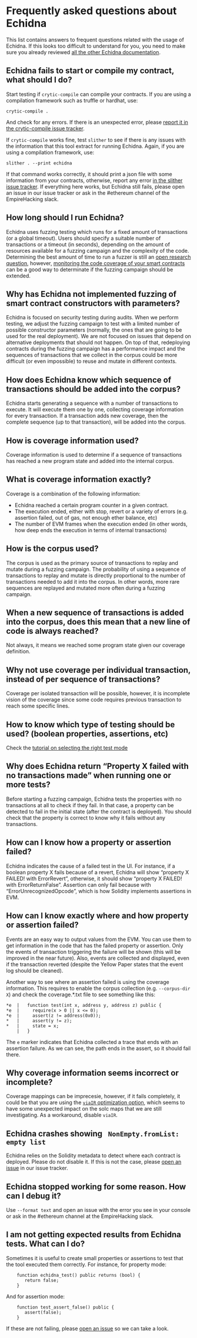 # Frequently asked questions about Echidna

This list contains answers to frequent questions related with the usage of Echidna. If this looks too difficult to understand for you, you need to make sure you already reviewed [all the other Echidna documentation](./README.md). 

## Echidna fails to start or compile my contract, what should I do?

Start testing if `crytic-compile` can compile your contracts. If you are using a compilation framework such as truffle or hardhat, use:

`crytic-compile .`

And check for any errors. If there is an unexpected error, please [report it in the crytic-compile issue tracker](https://github.com/crytic/crytic-compile/issues).

If `crytic-compile` works fine, test `slither` to see if there is any issues with the information that this tool extract for running Echidna. Again, if you are using a compilation framework, use:

`slither . --print echidna`

If that command works correctly, it should print a json file with some information from your contracts, otherwise, report any error [in the slither issue tracker](https://github.com/crytic/slither/issues). 
If everything here works, but Echidna still fails, please open an issue in our issue tracker or ask in the #ethereum channel of the EmpireHacking slack.

## How long should I run Echidna?

Echidna uses fuzzing testing which runs for a fixed amount of transactions (or a global timeout). 
Users should specify a suitable number of transactions or a timeout (in seconds), depending on the amount of resources available for a fuzzing campaign 
and the complexity of the code.  Determining the best amount of time to run a fuzzer is still an [open research question](https://blog.trailofbits.com/2021/03/23/a-year-in-the-life-of-a-compiler-fuzzing-campaign/), however, [monitoring the code coverage of your smart contracts](./advanced/collecting-a-corpus.md) can be a good way to determinate if the fuzzing campaign should be extended.

## Why has Echidna not implemented fuzzing of smart contract constructors with parameters?

Echidna is focused on security testing during audits. When we perform testing, we adjust the fuzzing campaign to test with a limited number of possible constructor parameters (normally, the ones that are going to be used for the real deployment). We are not focused on issues that depend on alternative deployments that should not happen. On top of that, redeploying contracts during the fuzzing campaign has a performance impact and the sequences of transactions that we collect in the corpus could be more difficult (or even impossible) to reuse and mutate in different contexts. 

## How does Echidna know which sequence of transactions should be added into the corpus?

Echidna starts generating a sequence with a number of transactions to execute. It will execute them one by one, collecting coverage information for every transaction. If a transaction adds new coverage, then the complete sequence (up to that transaction), will be added into the corpus.

## How is coverage information used?

Coverage information is used to determine if a sequence of transactions has reached a new program state and added into the internal corpus.

## What is coverage information exactly?

Coverage is a combination of the following information:
* Echidna reached a certain program counter in a given contract.
* The execution ended, either with stop, revert or a variety of errors (e.g. assertion failed, out of gas, not enough ether balance, etc) 
* The number of EVM frames when the execution ended (in other words, how deep ends the execution in terms of internal transactions) 

## How is the corpus used? 

The corpus is used as the primary source of transactions to replay and mutate during a fuzzing campaign. The probability of using a sequence of transactions to replay and mutate is directly proportional to the number of transactions needed to add it into the corpus. In other words, more rare sequences are replayed and mutated more often during a fuzzing campaign.

## When a new sequence of transactions is added into the corpus, does this mean that a new line of code is always reached?

Not always, it means we reached some program state given our coverage definition.

## Why not use coverage per individual transaction, instead of per sequence of transactions?

Coverage per isolated transaction will be possible, however, it is incomplete vision of the coverage since some code requires previous transaction to reach some specific lines.

## How to know which type of testing should be used? (boolean properties, assertions, etc)

Check the [tutorial on selecting the right test mode](./basic/testing-modes.md)

## Why does Echidna return “Property X failed with no transactions made” when running one or more tests?

Before starting a fuzzing campaign, Echidna tests the properties with no transactions at all to check if they fail. In that case, a property can be detected to fail in the initial state (after the contract is deployed). You should check that the property is correct to know why it fails without any transactions.

## How can I know how a property or assertion failed? 

Echidna indicates the cause of a failed test in the UI. For instance, if a boolean property X fails because of a revert, Echidna will show “property X FAILED! with ErrorRevert”, otherwise, it should show “property X FAILED! with ErrorReturnFalse”. Assertion can only fail because with “ErrorUnrecognizedOpcode”, which is how Solidity implements assertions in EVM.

## How can I know exactly where and how property or assertion failed?

Events are an easy way to output values from the EVM. You can use them to get information in the code that has the failed property or assertion. Only the events of transaction triggering the failure will be shown (this will be improved in the near future). Also, events are collected and displayed, even if the transaction reverted (despite the Yellow Paper states that the event log should be cleaned). 

Another way to see where an assertion failed is using the coverage information. This requires to enable the corpus collection (e.g. `--corpus-dir X`) and check the coverage.\*.txt file to see something like this: 

```
*e  |   function test(int x, address y, address z) public {
*e  |     require(x > 0 || x <= 0);
*e  |     assert(z != address(0x0));
*   |     assert(y != z);
*   |     state = x;
    |   }
```

The `e` marker indicates that Echidna collected a trace that ends with an assertion failure. As we can see, 
the path ends in the assert, so it should fail there.

## Why coverage information seems incorrect or incomplete?

Coverage mappings can be imprecesie, however, if it fails completely, it could be that you are using the [`viaIR` optimization option](https://docs.soliditylang.org/en/v0.8.14/ir-breaking-changes.html?highlight=viaIR#solidity-ir-based-codegen-changes), which seems to have some unexpected impact on the solc maps that we are still investigating. As a workaround, disable `viaIR`. 

## Echidna crashes showing ` NonEmpty.fromList: empty list`

Echidna relies on the Solidity metadata to detect where each contract is deployed. Please do not disable it. If this is not the case, please [open an issue](https://github.com/crytic/echidna/issues) in our issue tracker.

## Echidna stopped working for some reason. How can I debug it? 

Use `--format text` and open an issue with the error you see in your console or ask in the #ethereum channel at the EmpireHacking slack.

## I am not getting expected results from Echidna tests. What can I do? 

Sometimes it is useful to create small properties or assertions to test that the tool executed them correctly. For instance, for property mode:

```solidity
    function echidna_test() public returns (bool) {
       return false;
    }
```

And for assertion mode:

```solidity
    function test_assert_false() public {
       assert(false); 
    }
```

If these are not failing, please [open an issue](https://github.com/crytic/echidna/issues) so we can take a look.
